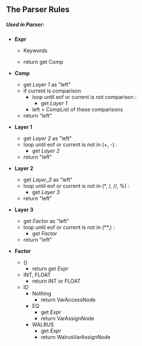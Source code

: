## The Parser Rules

##### Used in Parser:

* **Expr**
    * Keywords
        <lazy to show it>
            
    * return get Comp

* **Comp**
    * get _Layer 1_ as "left"
    * if current is comparison
        * loop until eof or current is not comparison :
            * get _Layer 1_
        * left = CompList of these comparisons
    * return "left"
    
* **Layer 1**
    * get _Layer 2_ as "left"
    * loop until eof or current is not in (+, -) :
        * get _Layer 2_
    * return "left"
    
* **Layer 2**
    * get _Layer_3_ as "left"
    * loop until eof or current is not in (*, /, //, %) :
        * get _Layer 3_
    * return "left"
    
* **Layer 3**
    * get _Factor_ as "left"
    * loop until eof or current is not in (**,) :
        * get _Factor_
    * return "left"
    
* **Factor** 
    * ()
        * return get _Expr_
    * INT, FLOAT
        * return INT or FLOAT
    * ID
        * Nothing
            * return VarAccessNode
        * EQ
            * get _Expr_
            * return VarAssignNode
        * WALRUS
            * get _Expr_
            * return WalrusVarAssignNode
